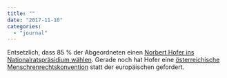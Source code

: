 ```yaml
---
title: ""
date: "2017-11-10"
categories: 
  - "journal"
---
```


Entsetzlich, dass 85 % der Abgeordneten einen [Norbert Hofer ins Nationalratspräsidium wählen](http://derstandard.at/2000067469838/Nationalrat-mit-86-Neuen-konstituiert-sich). Gerade noch hat Hofer eine [österreichische Menschrenrechtskonvention](http://www.nachrichten.at/nachrichten/politik/wahl2017/Lunacek-gegen-Hofer-ORF-Duellauftakt-mit-rasantem-Themenwechsel;art204165,2684214) statt der europäischen gefordert.
